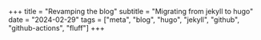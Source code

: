 +++
title = "Revamping the blog"
subtitle = "Migrating from jekyll to hugo"
date = "2024-02-29"
tags = ["meta", "blog", "hugo", "jekyll", "github", "github-actions", "fluff"]
+++
